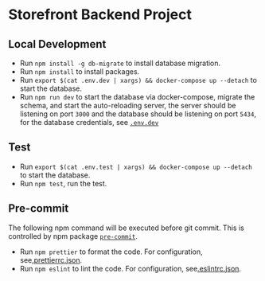 # Storefront Backend Project

## Local Development
* Run `npm install -g db-migrate` to install database migration.
* Run `npm install` to install packages.
* Run `export $(cat .env.dev | xargs) && docker-compose up --detach` to start the database.
* Run `npm run dev` to start the database via docker-compose, migrate the schema, and start the auto-reloading server, the server should be listening on port `3000` and the database should be listening on port `5434`, for the database credentials, see [`.env.dev`](./.env.dev)

## Test
* Run `export $(cat .env.test | xargs) && docker-compose up --detach` to start the database.
* Run `npm test`, run the test.

## Pre-commit
The following npm command will be executed before git commit. This is controlled by npm package [`pre-commit`](https://www.npmjs.com/package/pre-commit).
* Run `npm prettier` to format the code. For configuration, see[.prettierrc.json](./.prettierrc.json).
* Run `npm eslint` to lint the code. For configuration, see[.eslintrc.json](./.eslintrc.json).